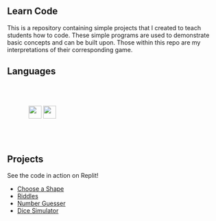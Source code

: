 <head>
  <link rel="stylesheet" href="https://cdn.jsdelivr.net/gh/devicons/devicon@v2.14.0/devicon.min.css">
</head>

<body>
<h2>Learn Code</h2>
<p>This is a repository containing simple projects that I created to teach students how to code. These simple programs are used to demonstrate basic concepts and can be built upon. Those within this repo are my interpretations of their corresponding game.</p>

<h2>Languages</h2>

<div style="display: block; padding: 50px;">
  <a href="https://github.com/jescamilla1/Learn-to-Code/tree/main/Python"><img src="https://cdn.jsdelivr.net/gh/devicons/devicon/icons/python/python-original-wordmark.svg" style="width: 30px; height: 30px;"/></a>
  <a href="https://github.com/jescamilla1/Learn-to-Code/tree/main/C%2B%2B"><img src="https://cdn.jsdelivr.net/gh/devicons/devicon/icons/cplusplus/cplusplus-original.svg" style="width: 30px; height: 30px; " /></a>
</div>
  
<h2>Projects</h2>
<p>See the code in action on Replit!</p>
<ul>
  <li><a href="https://replit.com/@jescamilla/Choose-a-Shape?v=1">Choose a Shape</a></li>
  <li><a href="https://replit.com/@jescamilla/Riddles?v=1">Riddles</a></li>
  <li><a href="https://replit.com/@jescamilla/Number-Guesser?v=1">Number Guesser</a></li>
  <li><a href="https://replit.com/@jescamilla/Dice?v=1">Dice Simulator</a></li>

</ul>

</body>
